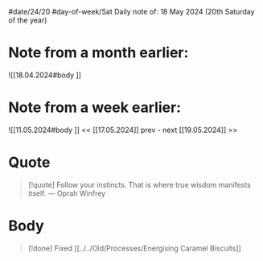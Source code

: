 
#date/24/20
#day-of-week/Sat
Daily note of: 18 May 2024 (20th Saturday of the year)

# Note from a month earlier:
![[18.04.2024#body ]]

# Note from a week earlier:
![[11.05.2024#body ]]
 << [[17.05.2024]] prev - next [[19.05.2024]] >>
# Quote

> [!quote] Follow your instincts. That is where true wisdom manifests itself.
> — Oprah Winfrey
# Body

> [!done]
> Fixed [[../../Old/Processes/Energising Caramel Biscuits]]